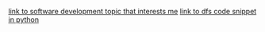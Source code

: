 [link to software development topic that interests me](https://gist.github.com/himanshu-garg-ds/b59dc331b684298426e527e6036122c8)
[link to dfs code snippet in python](https://gist.github.com/himanshu-garg-ds/594f44ca81e881337de8c543e2828129)
